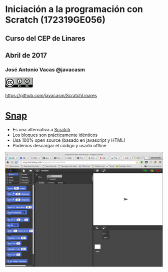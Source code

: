 # Iniciación a la programación con Scratch (172319GE056)

## Curso del CEP de Linares

## Abril de 2017

### José Antonio Vacas @javacasm

[![CCbySA](imagenes/CCbySQ_88x31.png)](./imagenes/Licencia_CC.png)

https://github.com/javacasm/ScratchLinares


# [Snap](http://snap.berkeley.edu/)

* Es una alternativa a [Scratch](./Scratch.md)
* Los bloques son prácticamente idénticos
* Usa 100% open source (basado en javascript y HTML)
* Podemos descargar el código y usarlo offline


![snap](./imagenes/snap.png)
